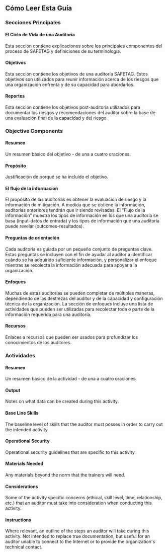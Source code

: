 ## Cómo Leer Esta Guía

### Secciones Principales

#### El Ciclo de Vida de una Auditoría

Esta sección contiene explicaciones sobre los principales componentes del proceso de SAFETAG y definiciones de su terminología.

#### Objetivos

Esta sección contiene los objetivos de una auditoría SAFETAG. Estos objetivos son utilizados para reunir información acerca de los riesgos que una organización enfrenta y de su capacidad para abordarlos.

#### Reportes

Esta sección contiene los objetivos post-auditoría utilizados para documentar los riesgos y recomendaciones del auditor sobre la base de una evaluación final de la capacidad y del riesgo.


### Objective Components

#### Resumen

Un resumen básico del objetivo - de una a cuatro oraciones.

#### Propósito

Justificación de porqué se ha incluido el objetivo.

#### El flujo de la información

El propósito de las auditorías es obtener la evaluación de riesgo y la información de mitigación. A medida que se obtiene la información, auditorías anteriores tendrán que ir siendo revisadas. El “Flujo de la información” muestra los tipos de información en los que una auditoría se basa (input-datos de entrada) y los tipos de información que una auditoría puede revelar (outcomes-resultados).

#### Preguntas de orientación

Cada auditoría es guiada por un pequeño conjunto de preguntas clave. Estas preguntas se incluyen con el fin de ayudar al auditor a identificar cuándo se ha adquirido suficiente información, y personalizar el enfoque mientras se recolecta la información adecuada para apoyar a la organización.

#### Enfoques 

Muchas de estas auditorías se pueden completar de múltiples maneras, dependiendo de las destrezas del auditor y de la capacidad y configuración técnica de la organización. La sección de enfoques incluye una lista de actividades que pueden ser utilizadas para recolectar toda o parte de la información requerida para una auditoría.


#### Recursos

Enlaces a recursos que pueden ser usados para profundizar los conocimientos de los auditores.


### Actividades

#### Resumen

Un resumen básico de la actividad - de una a cuatro oraciones.

#### Output

Notes on what data can be created during this activity.

#### Base Line Skills

The baseline level of skills that the auditor must posses in order to carry out the intended activity.

#### Operational Security

Operational security guidelines that are specific to this activity.

#### Materials Needed

Any materials beyond the norm that the trainers will need.

#### Considerations

Some of the activity specific concerns (ethical, skill level,  time, relationship, etc.) that an auditor must take into consideration when conducting this activity.

#### Instructions

Where relevant, an outline of the steps an auditor will take during this activity.  Not intended to replace true documentation, but useful for an auditor unable to connect to the Internet or to provide the organization's technical contact.





